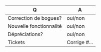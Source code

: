 | Q                       | A
| ----------------------- | ---
| Correction de bogues?   | oui/non
| Nouvelle fonctionnalité | oui/non
| Dépréciations?          | oui/non
| Tickets                | Corrige #...
<!--
Remplacez cet avis par un court README pour votre fonctionnalité/correction de bogues. Cela aidera les autres à
comprendre votre PR. Cela peut être utilisé comme point de départ pour la documentation.

En outre:
  - Ajoutez toujours des tests et assurez-vous qu’ils réussissent.
  - Ne jamais rompre la rétrocompatibilité, sauf si c’est l’objet de votre PR.
  - Votre dépôt doit être à jour.
-->

